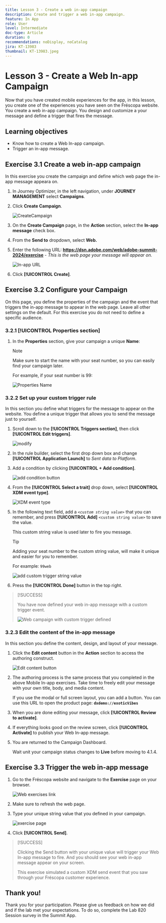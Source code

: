 ```yaml
---
title: Lesson 3 - Create a web in-app campaign
description: Create and trigger a web in-app campaign.
feature: In App
role: User
level: Intermediate
doc-type: Article
duration: 0
recommendations: noDisplay, noCatalog
jira: KT-13983
thumbnail: KT-13983.jpeg
---
```



# Lesson 3 - Create a Web In-app Campaign

Now that you have created mobile experiences for the app, in this lesson, you create one of the experiences you have seen on the Fréscopa website. You create a web in-app campaign. You design and customize a your message and define a trigger that fires the message.

## Learning objectives

* Know how to create a Web In-app campaign.
* Trigger an in-app message.

## Exercise 3.1 Create a web in-app campaign

In this exercise you create the campaign and define which web page the in-app message appeara on.

1. In Journey Optimizer, in the left navigation, under **JOURNEY MANAGEMENT** select **Campaigns**.

1. Click **Create Campaign**.

    ![CreateCampaign](/help/summit/l820-lab-workbook/assets/4-1-create-campaign.png)

1. On the **Create Campaign** page, in the **Action** section, select the **In-app message** check box.

1. From the **Send to** dropdown, select **Web.**

1. Enter the following URL: **https://dsn.adobe.com/web/adobe-summit-2024/exercise** - *This is the web page your message will appear on.*

    ![In-app URL](/help/summit/l820-lab-workbook/assets/4-1-1-in-app-url.png)

1. Click **[!UICONTROL Create]**.

## Exercise 3.2 Configure your Campaign

On this page, you define the properties of the campaign and the event that triggers the in-app message to appear in the web page. Leave all other settings on the default. For this exercise you do not need to define a specific audience.

### 3.2.1 [!UICONTROL Properties section]

1. In the **Properties** section, give your campaign a unique **Name**:

    >[!NOTE]
    > Make sure to start the name with your seat number, so you can easily
    > find your campaign later.
    > 
    > For example, if your seat number is 99: 
    >
    > ![Properties Name](/help/summit/l820-lab-workbook/assets/4-1-2-properties-name.png)


### 3.2.2 Set up your custom trigger rule

In this section you define what triggers for the message to appear on the website. You define a unique trigger that allows you to send the message just to yourself. 

1. Scroll down to the **[!UICONTROL Triggers section]**, then click **[!UICONTROL Edit triggers]**.

    ![modify](/help/summit/l820-lab-workbook/assets/3-2-1-2-edit-triggers.png)

1. In the rule builder, select the first drop down box and change **[!UICONTROL Application Launch]** to *Sent data to Platform*.

1. Add a condition by clicking **[!UICONTROL + Add condition]**.

   ![add condition button](/help/summit/l820-lab-workbook/assets/3-2-1-3-add-condition.png)

1. From the **[!UICONTROL Select a trait]** drop down, select **[!UICONTROL XDM event type]**.

   ![XDM event type](/help/summit/l820-lab-workbook/assets/4-1-2-dropdown-xdm-event.png)


1. In the following text field, add a *`<custom string value>`* that you can remember, and press **[!UICONTROL Add]** `<custom string value>` to save the value. 

   This custom string value is used later to fire you message. 

   >[!TIP]
   > Adding your seat number to the custom string value, will make it unique and easier for you to remember.
   > 
   > For example: `99web`
   > 

   ![add custom trigger string value](/help/summit/l820-lab-workbook/assets/4-1-2-add-custom-trigger-dropdown.png)

1. Press the **[!UICONTROL Done]** button in the top right.

>[!SUCCESS]
>
>You have now defined your web in-app message with a custom trigger event.
>
>![Web campaign with custom trigger defined](/help/summit/l820-lab-workbook/assets/4-1-2-2-web-campaign-with-custom-trigger.png)


### 3.2.3 Edit the content of the in-app message

 In this section you define the content, design, and layout of your message. 

1. Click the **Edit content** button in the **Action** section to access the authoring construct.
    
    ![Edit content button](/help/summit/l820-lab-workbook/assets/3-1-3-1-edit-content-button.png)

1. The authoring process is the same process that you completed in the above Mobile In-app exercises. Take time to freely edit your message with your own title, body, and media content.
    
    If you use the modal or full screen layout, you can add a button. You can use this URL to open the product page: **`dxdemo://exoticVibes`** 
    
1. When you are done editing your message, click **[!UICONTROL Review to activate]**.

1. If everything looks good on the review screen, click **[!UICONTROL Activate]** to publish your Web In-app message.

1. You are returned to the Campaign Dashboard.

   Wait unit your campaign status changes to **Live** before moving to 4.1.4.

## Exercise 3.3 Trigger the web in-app message

1. Go to the Fréscopa website and navigate to the **Exercise** page on your browser.

    ![Web exercises link](/help/summit/l820-lab-workbook/assets/4-2-frescopa-web-exercise-link.png)

1. Make sure to refresh the web page.

1. Type your unique string value that you defined in your campaign.

    ![exercise page](/help/summit/l820-lab-workbook/assets/4-2-exercise-page.png)

1. Click **[!UICONTROL Send]**.

>[!SUCCESS]
>
>Clicking the Send button with your unique value will trigger your Web In-app message to fire. And you should see your web in-app message appear on your screen.
>
>This exercise simulated a custom XDM send event that you saw through your Fréscopa customer experience.


## Thank you!

Thank you for your participation. Please give us feedback on how we did and if the lab met your expectations. To do so, complete the Lab 820 Session survey in the Summit App.
